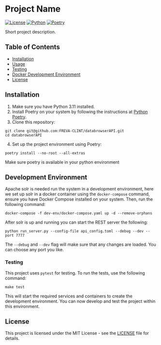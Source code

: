 # Project Name

[![License](https://img.shields.io/badge/License-BSD-purple.svg)](LICENSE)
[![Python](https://img.shields.io/badge/python-3.11-purple.svg)](https://www.python.org/downloads/release/python-311/)
[![Poetry](https://img.shields.io/badge/poetry-1.5.1-purple)](https://python-poetry.org/)

Short project description.

## Table of Contents

- [Installation](#installation)
- [Usage](#usage)
- [Testing](#testing)
- [Docker Development Environment](#docker-development-environment)
- [License](#license)

## Installation

1. Make sure you have Python 3.11 installed.
2. Install Poetry on your system by following the instructions at [Python Poetry](https://python-poetry.org/).
3. Clone this repository:

```console
git clone git@github.com:FREVA-CLINT/databrowserAPI.git
cd databrowserAPI
```

4. Set up the project environment using Poetry:

```console
poetry install --no-root --all-extras
```

Make sure poetry is available in your python environment

## Development Environment
Apache solr is needed run the system in a development environment, here we
set up solr in a docker container using the `docker-compose` command, ensure
you have Docker Compose installed on your system.
Then, run the following command:

```console
docker-compose -f dev-env/docker-compose.yaml up -d --remove-orphans
```

After solr is up and running you can start the REST server the following:

```console
python run_server.py --config-file api_config.toml --debug --dev --port 7777
```

The ``--debug`` and ``--dev`` flag will make sure that any changes are loaded.
You can choose any port you like.

### Testing

This project uses `pytest` for testing. To run the tests, use the following command:

```console
make test
```

This will start the required services and containers to create the development environment. You can now develop and test the project within this environment.

## License

This project is licensed under the MIT License - see the [LICENSE](LICENSE) file for details.
